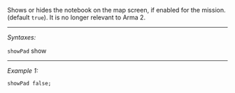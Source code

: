 Shows or hides the notebook on the map screen, if enabled for the mission. (default `true`). It is no longer relevant to Arma 2.


---
*Syntaxes:*

`showPad` show

---
*Example 1:*

```sqf
showPad false;
```